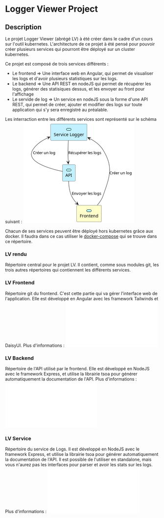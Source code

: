 # Logger Viewer Project

## Description
Le projet Logger Viewer (abrégé LV) à été créer dans le cadre d'un cours sur l'outil kubernetes. L'architecture de ce projet à été pensé pour pouvoir créer plusieurs services qui pourront être déployé sur un cluster kubernetes.

Ce projet est composé de trois services différents :
- Le frontend =>  Une interface web en Angular, qui permet de visualiser les logs et d'avoir plusieurs statistiques sur les logs.
- Le backend => Une API REST en nodeJS qui permet de récupérer les logs, générer des statisiques dessus, et les envoyer au front pour l'affichage
- Le servide de log => Un service en nodeJS sous la forme d'une API REST, qui permet de créer, ajouter et modifier des logs sur toute application qui s'y sera enregistré au préalable.

Les interraction entre les différents services sont représenté sur le schéma suivant :
![Architecture](./docs/architecture.png)

Chacun de ses services peuvent être déployé hors kubernetes grâce aux docker. Il faudra dans ce cas utiliser le [docker-compose](./docker-compose.yml) qui se trouve dans ce répertoire.


### LV rendu
Répertoire central pour le projet LV. Il contient, comme sous modules git, les trois autres répertoires qui contiennent les différents services.

### LV Frontend
Répertoire git du frontend. C'est cette partie qui va gérer l'interface web de l'application. Elle est développé en Angular avec les framework Tailwinds et DaisyUI.
Plus d'informations : ![Logger Viewer Frontend README](./logger-frontend/README.md)

### LV Backend
Répertoire de l'API utilisé par le frontend. Elle est développé en NodeJS avec le framework Express, et utilise la librairie tsoa pour générer automatiquement la documentation de l'API.
Plus d'informations : ![Logger Viewer Backend README](./logger-backend/README.md)

### LV Service
Répertoire du service de Logs. Il est développé en NodeJS avec le framework Express, et utilise la librairie tsoa pour générer automatiquement la documentation de l'API.
Il est possible de l'utiliser en standalone, mais vous n'aurez pas les interfaces pour parser et avoir les stats sur les logs.
Plus d'informations : ![Logger Viewer Service README](./logger-service/README.md)